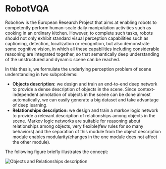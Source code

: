 
# RobotVQA

   Robohow is the European Research Project that aims at enabling robots to competently perform human-scale daily manipulation activities such as cooking in an ordinary kitchen. However, to complete such tasks, robots should not only exhibit standard visual perception capabilities such as captioning, detection, localization or recognition, but also demonstrate some cognitive vision, in which all these capabilities including considerable reasoning are integrated together, so that semantically deep understanding of the unstructured and dynamic scene can be reached. 
   
   In this thesis, we formulate the underlying perception problem of scene understanding in two subproblems:
- **Objects description:** we design and train an end-to-end deep network to provide a dense description of objects in the scene. Since context-independent annotation of objects in the scene can be done almost automatically, we can easily generate a big dataset and take advantage of deep learning.
- **Relationships description:** we design and train a markov logic network to provide a relevant description of relationships among objects in the scene. Markov logic networks are suitable for reasoning about relationships among objects, very flexible(few rules for so many behaviors) and the separation of this module from the object description module enables modularity(changes in the one module does not affect the other module).

The following figure briefly illustrates the concept:

![Objects and Relationships description](https://github.com/fkenghagho/RobotVQA/tree/master/images/illustration.png)
